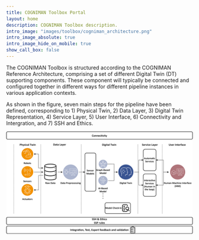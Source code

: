 ```yaml
---
title: COGNIMAN Toolbox Portal
layout: home
description: COGNIMAN Toolbox description.
intro_image: "images/toolbox/cogniman_architecture.png"
intro_image_absolute: true
intro_image_hide_on_mobile: true
show_call_box: false
---
```



The COGNIMAN Toolbox is structured according to the COGNIMAN Reference Architecture, comprising a set of different Digital Twin (DT) supporting components. These component will typically be connected and configured together in different ways for different pipeline instances in various application contexts.

As shown in the figure, seven main steps for the pipeline have been defined, corresponding to 1) Physical Twin, 2) Data Layer, 3) Digital Twin Representation, 4) Service Layer, 5) User Interface, 6) Connectivity and Intergration, and 7) SSH and Ethics.

![Toolbox](images/toolbox/cogniman_architecture.png)
